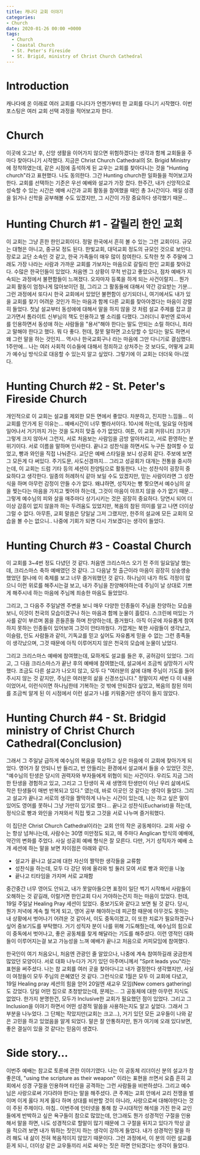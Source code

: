 ```yaml
---
title: 캐나다 교회 이야기
categories:
- Church
date: 2020-01-26 00:00 +0000
tags: 
  - Church
  - Coastal Church
  - St. Peter's Fireside
  - St. Brigid, ministry of Christ Church Cathedral
---
```

# Introduction

캐나다에 온 이래로 여러 교회를 다니다가 언젠가부터 한 교회를 다니기 시작했다. 이번 포스팅은 여러 교회 선택 과정을 적어보고자 한다.

# Church

이곳에 오고난 후, 신앙 생활을 이어가지 않으면 위험하겠다는 생각과 함께 교회들을 주마다 찾아다니기 시작했다. 지금은 Christ Church Cathedral의 St. Brigid Ministry에 정착하였는데, 같은 시점에 출석하게 된 교우는 교회를 찾아다니는 것을 "Hunting church"라고 표현했다. 나도 동의한다. 그간 Hunting church한 일화들을 적어보고자 한다. 교회를 선택하는 기준은 우선 예배와 설교가 가장 컸다. 한주간, 내가 신앙적으로 성숙할 수 있는 시간은 예배 시간과 교회 활동을 참여했을 때인 총 3시간이다. 매일 성경을 읽거나 신학을 공부해볼 수도 있겠지만, 그 시간이 가장 중요하다 생각했기 때문...

# Hunting Church #1 - 갈릴리 한인 교회

이 교회는 그냥 흔한 한인교회이다. 정말 한국에서 흔히 볼 수 있는 그런 교회이다. 규모는 대형은 아니고, 중규모 정도 된다. 한빛교회, 대덕교회 정도의 규모인 것으로 보인다. 장로교 교단 소속인 것 같고, 한국 가족들이 매우 많이 참여한다.
도착한 첫 주 주말에 그래도 가장 나라는 사람과 가까운 교회를 가보자는 마음으로 갈릴리 한인 교회를 찾아갔다. 수많은 한국인들이 있었다. 처음엔 그 상황이 무척 반갑고 좋았으나, 점차 예배가 지속되는 과정에서 불편함들이 느껴졌다. 오자마자 등록을 하게 되는 사건이랄지... 뭔가 교회 활동이 엄청나게 많아보이던 점, 그리고 그 활동들에 대해서 약간 강요받는 기분... 그런 과정에서 또다시 한국 교회에서 있었던 불편함이 상기되더니, 여기에서도 내가 있을 교회를 찾기 어려운 것인가 하는 마음과 함께 다른 교회를 찾아야겠다는 마음이 강렬히 들었다.
첫날 설교부터 동성애에 대해서 말을 하지 않을 것 처럼 설교 주제를 잡고 끌고가면서 톰라이트 신부님의 책도 인용하고 별 소리를 다했다. 그러더니 후반엔 로마서를 인용하면서 동성애 하는 사람들을 "용서"해야 한다는 말도 안되는 소릴 하더니, 죄라고 말해야 한다고 했다. 뭐 다 좋다. 헌데, 잘못 말하면 고소당할 수 있다는 말도 하면서 왜 그런 말을 하는 것인지... 역시나 한국교회구나 라는 마음에 그만 다니기로 결심했다. 1주만에...
나는 여러 사회적 이슈들에 대해서 정죄하고 상처주는 것 보다도, 어떻게 교회가 예수님 방식으로 대응할 수 있는지 알고 싶었다. 그렇기에 이 교회는 더더욱 아니었다.

# Hunting Church #2 - St. Peter's Fireside Church

개인적으로 이 교회는 설교를 제외한 모든 면에서 좋았다. 차분하고, 진지한 느낌들... 이 교회를 안가게 된 이유는... 예배시간이 너무 빨라서이다. 10시에 하는데, 일요일 아침에 일어나서 거기까지 가는 것을 도저히 맞출 수가 없었다. 여튼, 이 교회 커뮤니티 크기가 그렇게 크지 않아서 그런지, 서로 처음보는 사람임을 금방 알아차리고, 서로 환영하는 분위기이다. 서로 이름을 말하며 인사한다. 끝나고 성찬식을 하면서도 누구든 참여할 수 있었고, 빵과 와인을 직접 나눠준다. 교단은 예배 스타일을 보니 성공회 같다. 주보에 보면 그 모든게 다 써있다. 주기도문, 사도신경까지... 그리고 성공회가 대개는 전통을 중시하는데, 이 교회는 드럼 기타 등의 세션이 찬양팀으로 활동한다. 나는 성찬식이 굉장히 중요하다고 생각한다. 일종의 허례허식 같아 보일 수도 있겠지만, 믿는 사람이라면 그 성찬식을 하며 아무런 감정이 안들 수가 없다. 왜냐하면, 성직자는 빵 찢으면서 예수님의 살을 찢는다는 마음을 가지고 찢어야 하는데, 그것이 마음이 아프지 않을 수가 없기 때문... 그렇게 예수님의 피와 살을 매주마다 상기시키는 것은 굉장히 중요하다. 당연시 되어 더이상 감흥이 없지 않을까 하는 두려움도 있었지만, 복음의 참된 의미를 알고 나면 더이상 그럴 수 없다.
아무튼, 교회 말씀은 당일날 그저 그랬지만, 한주의 설교에 모든 교회의 모습을 볼 수는 없으니.. 나중에 기회가 되면 다시 가보겠다는 생각이 들었다.

# Hunting Church #3 - Coastal Church

이 교회를 3~4번 정도 다녔던 것 같다. 처음엔 크리스마스 오기 전 주의 일요일날 했는데, 크리스마스 축하 예배였던 것 같다. 그 다음날 첫 출근이라 마음이 굉장히 싱숭생숭 했었던 찰나에 이 축제를 보고 너무 즐거워했던 것 같다. 하나님이 내가 하도 걱정이 많으니 이런 위로를 해주시는걸 보고, 내가 주님을 찬양해야하는데 주님이 날 상대로 기쁘게 해주시네 하는 마음에 주님께 죄송한 마음도 들었었다.

그리고, 그 다음주 주일날엔 주변을 보니 매우 다양한 인종들이 주님을 찬양하는 모습을 보니, 이것이 천국의 모습이겠구나 하는 마음과 함께 눈물이 흘렀다. 스크린에 떠있는 가사를 같이 부르며 몸을 흔들흔들 하며 찬양하는데, 즐거웠다. 아직 이곳에 자유롭게 참여하지 못하는 인종들이 있어보여 그것이 안타까웠다. 가깝게는 북한 사람들이 생각났고, 이슬람, 인도 사람들과 같이, 기독교를 믿고 싶어도 자유롭게 믿을 수 없는 그런 종족들이 생각났으며, 그것 때문에 아직 이루어지지 않은 천국의 모습에 눈물이 났었다.

그리고 크리스마스 예배에 참여했는데, 묘하게도 설교를 들은 후, 공허감이 있었다. 그리고, 그 다음 크리스마스가 끝난 후의 예배에 참여했는데, 설교에서 조금씩 실망하기 시작했다. 조금도 다른 설교가 나오지 않고, 모두 다 "여러분의 삶에 대해 주님이 기도를 들어주시지 않는 것 같지만, 주님은 여러분의 삶을 신경쓰십니다." 정말이지 세번 다 이 내용이었어서, 이런식이면 하나님한테 기복하는 것 밖에 안되겠다 싶었고, 복음의 참된 의미를 조금씩 알게 된 이 시점에서 이런 설교가 나를 키워줄거란 생각이 들지 않았다.

# Hunting Church #4 - St. Bridgid ministry of Christ Church Cathedral(Conclusion)

그래서 그 주일날 급하게 예수님의 복음을 묵상하고 싶은 마음에 이 교회에 찾아가게 되었다. 영어가 잘 안되니 반 들리고, 반 안들리는 환경에서 설교에서 들을 수 있었던 것은, "예수님의 탄생은 당시의 권력자와 부자들에게 위협이 되는 사건이다. 우리도 지금 그러한 탄생을 경험하고 있고, 그리고 그 탄생이 꼭 새 생명의 탄생만이 아닌 우리 삶에서도 작은 탄생들이 매번 반복되고 있다." 였는데, 바로 이곳인 것 같다는 생각이 들었다. 그리고 설교가 끝나고 서로의 생각을 짤막하게 나누는 시간이 있는데, 나는 하고 싶은 말이 있어도 영어를 못하니 그냥 가만히 있기로 했다... 끝나고 성찬식(Eucharist)을 하는데, 정식으로 빵과 와인을 가져와서 직접 찢고 그것을 서로 나누며 즐거워했다.

이 집단은 Christ Church Cathedral이라는 교회 안의 작은 공동체이다. 교회 사람 수는 항상 넘쳐나는데, 사람수는 30명 미만정도 되고, 매 주마다 Anglican 방식의 예배에, 약간의 변화를 주었다. 사실 성공회 예배 형식은 잘 모른다. 다만, 거기 성직자가 예배 소개 세션에 하는 말을 보면 차이점은 아래와 같다.
- 설교가 끝나고 설교에 대한 자신의 짤막한 생각들을 교류함
- 성찬식을 하는데, 모두 다 강단 위에 올라와 빙 둘러 모여 서로 빵과 와인을 나눔
- 끝나고 티타임을 가지며 서로 교재함

중간중간 너무 영어도 안되고, 내가 못알아들으면 표정이 일단 썩기 시작해서 사람들이 오해하는 것 같길래, 이럴거면 한인교회 다시 가야하는건지 하는 마음이 있었다. 헌데, 19일 주일날 Healing Pray 세션이 있었다. 중보기도와 같다고 보면 될 것 같다. 당시, 뭔가 저녁에 계속 뭘 먹게 되고, 영어 공부 해야하는데 피곤함 때문에 아무것도 못하는 내 상황에서 벗어나기 어려운 것 같아서, 이도 중독이겠고, 이 또한 치료가 필요하겠구나 싶어 중보기도를 부탁했다. 거기 성직자 분이 나를 위해 기도해줬는데, 예수님의 힘으로 이 중독에서 벗어나고, 좋은 공동체를 찾게 해달라는 기도를 해주셨다. 이런 영적인 대화들이 이루어지는걸 보고 가능성을 느껴 예배가 끝나고 처음으로 커피모임에 참여했다.

한국인이 여기 처음오니, 처음엔 관광인 줄 알았으나, 나중에 계속 참여하길래 궁금한게 많았던 모양이다. 서로 대화 나누다가 거기 있던 아주머니께서 "Sprit leads you"라는 표현을 써주셨다. 나는 참 교회를 여러 곳을 찾아다니고 내가 결정한다 생각했지만, 사실 이 여정들이 모두 주님의 은혜였던 것 같다. 그런식으로 1월은 모두 이 교회에 다녔고, 19일 Healing pray 세션의 힘을 얻어 20일엔 새교우 모임(New comers gathering)도 갔었다. 당일 어떤 집으로 초청받았는데, 문제는... 그 공동체에 대한 아무런 지식도 없었다. 한가지 분명한건, 모두가 Inclusive한 교회가 필요했던 점이 있었다. 그리고 그 Inclusion을 이야기 하면서 어떤 성경적 말씀을 사용하는지도 알고 싶었다. 그래서 그 부분을 나누었다. 그 단체는 작았지만(교회는 크고...), 거기 있던 모든 교우들이 나와 같은 고민을 하고 있었음을 알게 되었다. 말은 잘 안통하지만, 뭔가 여기에 오래 있다보면, 좋은 결실이 있을 것 같다는 믿음이 생겼다.

# Side story...

이번주 예배는 참고로 토론에 관한 이야기였다. 나는 이 공동체 리더이신 분의 설교가 참 좋은데, "using the scripture as their weapon" 이라는 표현을 쓰면서 요즘 흔히 교회에서 성경 구절을 인용하며 타인을 공격하는 그런 사람들을 비판하셨다. 그리고 예수님은 사랑으로써 기다려야 한다는 말을 해주셨다. 큰 주제는 교회 안에서 교리 전쟁을 벌이며 이게 옳다 저게 옳다 하며 상대를 비판할 것이 아니라, 사랑으로써 대해야한다는 것이 주된 주제이다. 마침.. 이번주에 인터넷을 통해 참 구시대적인 해석을 가진 한국 교인들에게 반박하고 싶은 욕구들이 참으로 많았는데, 안그래도 뭔가 성경적인 구절을 인용해서 말을 하면, 나도 성경적으로 할말이 많기 때문에 그 구절을 뒤지고 있다가 막상 글을 적으려 보면 내가 뭐하는 짓인지 하는 생각이 강하게 들었다. 내가 성경적인 말을 하려 해도 내 삶이 전혀 복음적이지 않았기 때문이다. 그런 과정에서, 이 분의 이런 설교를 듣게 되니, 더이상 같은 교우들끼리 서로 싸우는 짓은 하면 안되겠다는 생각이 들었다.